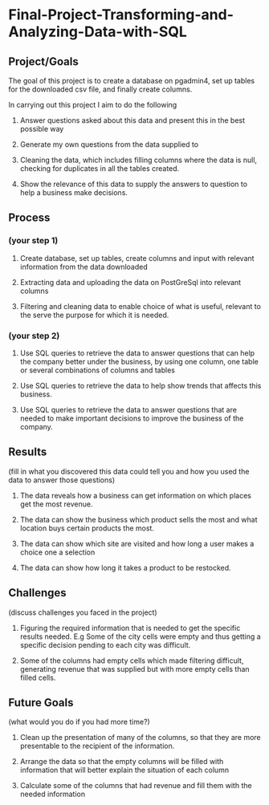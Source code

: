 # Final-Project-Transforming-and-Analyzing-Data-with-SQL

## Project/Goals
The goal of this project is to create a database on pgadmin4, set up tables for the downloaded csv file, and finally create columns.

In carrying out this project I aim to do the following

1. Answer questions asked about this data and present this in the best possible way
   
2. Generate my own questions from the data supplied to 
   
3. Cleaning the data, which includes filling columns where the data is null, checking for duplicates in all the tables created.

4. Show the relevance of this data to supply the answers to question to help a business make decisions.

## Process
### (your step 1) 
1. Create database, set up tables, create columns and input with relevant information from the data downloaded

2. Extracting data and uploading the data on PostGreSql into relevant columns

3. Filtering and cleaning data to enable choice of what is useful, relevant to the serve the purpose for which it is needed.

### (your step 2)
1. Use SQL queries to retrieve the data to answer questions that can help the company better under the business, by using one column, one table or several combinations of columns and tables

2. Use SQL queries to retrieve the data to help show trends that affects this business.

3. Use SQL queries to retrieve the data to answer questions that are needed to make important decisions to improve the business of the company.

## Results
(fill in what you discovered this data could tell you and how you used the data to answer those questions)

1. The data reveals how a business can get information on which places get the most revenue.

2. The  data can show the business which product sells the most and what location buys certain products the most.

3. The data can show which site are visited and how long a user makes a choice one a selection

4. The data can show how long it takes a product to be restocked.

## Challenges 
(discuss challenges you faced in the project)

1. Figuring the required information that is needed to get the specific results needed. E.g Some of the city cells were empty and thus
getting a specific decision pending to each city was difficult.

2. Some of the columns had empty cells which made filtering difficult, generating revenue that was supplied but with more empty cells than
filled cells.


## Future Goals
(what would you do if you had more time?)

1. Clean up the presentation of many of the columns, so that they are more presentable to the recipient of the information.
   
2. Arrange the data so that the empty columns will be filled with information that will better explain the situation of each column 
 
3. Calculate some of the columns that had revenue and fill them with the needed information
